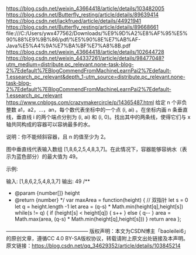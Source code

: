 https://blog.csdn.net/weixin_43664418/article/details/103482005
https://blog.csdn.net/Butterfly_resting/article/details/89639414
https://blog.csdn.net/jackfrued/article/details/44921941
https://blog.csdn.net/Butterfly_resting/article/details/89668661
file:///C:/Users/ywx477562/Downloads/%E9%9D%A2%E8%AF%95%E5%90%88%E9%9B%86/pdf/%E5%90%8E%E7%AB%AF-Java%E5%A4%9A%E7%BA%BF%E7%A8%8B.pdf
https://blog.csdn.net/weixin_43664418/article/details/102644728
https://blog.csdn.net/weixin_44337261/article/details/98477048?utm_medium=distribute.pc_relevant.none-task-blog-2%7Edefault%7EBlogCommendFromMachineLearnPai2%7Edefault-1.essearch_pc_relevant&depth_1-utm_source=distribute.pc_relevant.none-task-blog-2%7Edefault%7EBlogCommendFromMachineLearnPai2%7Edefault-1.essearch_pc_relevant
https://www.cnblogs.com/crazymakercircle/p/14365487.html
给定 n 个非负整数 a1，a2，...，an，每个数代表坐标中的一个点 (i, ai) 。在坐标内画 n 条垂直线，垂直线 i 的两个端点分别为 (i, ai) 和 (i, 0)。找出其中的两条线，使得它们与 x 轴共同构成的容器可以容纳最多的水。

说明：你不能倾斜容器，且 n 的值至少为 2。



图中垂直线代表输入数组 [1,8,6,2,5,4,8,3,7]。在此情况下，容器能够容纳水（表示为蓝色部分）的最大值为 49。

 

示例:

输入: [1,8,6,2,5,4,8,3,7]
输出: 49
/**
 * @param {number[]} height
 * @return {number}
 */
var maxArea = function(height) {
    // 双指针 
    let s =   0
    let q = height.length -1
    let area = (q-s) * Math.min(height[q],height[s])
    while(s != q) {
        if (height[s] < height[q]) {
            s++
        } else {
            q--
        }
        area = Math.max(area, (q-s) * Math.min(height[q],height[s]))
    }
    return area
};

————————————————
版权声明：本文为CSDN博主「baoleilei6」的原创文章，遵循CC 4.0 BY-SA版权协议，转载请附上原文出处链接及本声明。
原文链接：https://blog.csdn.net/qq_34629352/article/details/103845214
